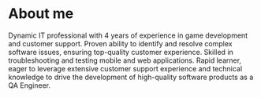 # About me
Dynamic IT professional with 4 years of experience in game development and customer support. Proven ability to identify and resolve complex software issues, ensuring top-quality customer experience. Skilled in troubleshooting and testing mobile and web applications. Rapid learner, eager to leverage extensive customer support experience and technical knowledge to drive the development of high-quality software products as a QA Engineer.
